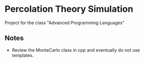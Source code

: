 # Percolation Theory Simulation
Project for the class "Advanced Programming Languages"

## Notes
* Review the MonteCarlo class in cpp and eventually do not use templates.

